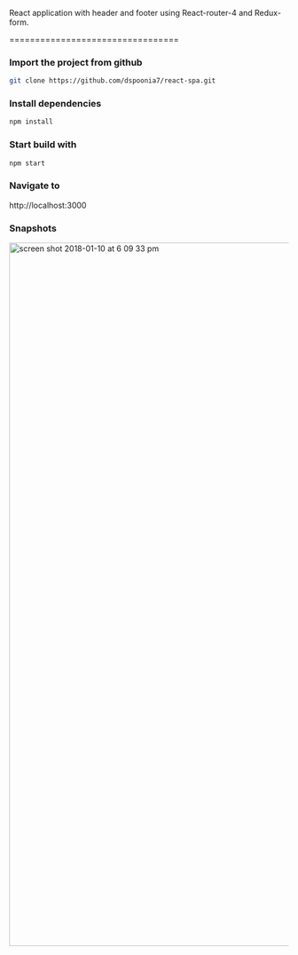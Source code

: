 
React application with header and footer using React-router-4 and Redux-form.

=================================


### Import the project from github

  ```sh
  git clone https://github.com/dspoonia7/react-spa.git
  ```


### Install dependencies

  ```sh
  npm install
  ```


### Start build with

  ```sh
  npm start
  ```


### Navigate to 

  http://localhost:3000



### Snapshots

  <img width="1268" alt="screen shot 2018-01-10 at 6 09 33 pm" src="https://user-images.githubusercontent.com/8257269/34773386-81e272ae-f631-11e7-898d-09370935e7bd.png">
